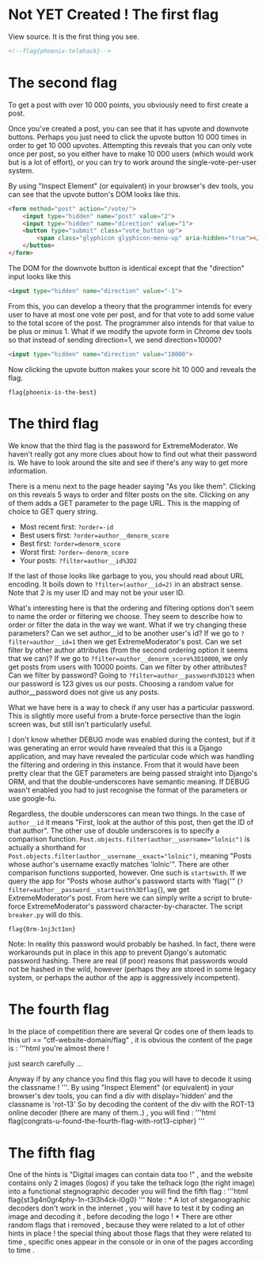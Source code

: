 Not YET Created !
The first flag
==============

View source. It is the first thing you see.

```html
<!--flag{phoenix-telehack}-->
```

The second flag
===============

To get a post with over 10 000 points, you obviously need to first create a post.

Once you've created a post, you can see that it has upvote and downvote buttons. Perhaps you just need to click the upvote button 10 000 times in order to get 10 000 upvotes. Attempting this reveals that you can only vote once per post, so you either have to make 10 000 users (which would work but is a lot of effort), or you can try to work around the single-vote-per-user system.

By using "Inspect Element" (or equivalent) in your browser's dev tools, you can see that the upvote button's DOM looks like this.

```html
<form method="post" action="/vote/">
	<input type="hidden" name="post" value="2">
	<input type="hidden" name="direction" value="1">
	<button type="submit" class="vote_button up">
		<span class="glyphicon glyphicon-menu-up" aria-hidden="true"></span>
	</button>
</form>
```

The DOM for the downvote button is identical except that the "direction" input looks like this

```html
<input type="hidden" name="direction" value="-1">
```

From this, you can develop a theory that the programmer intends for every user to have at most one vote per post, and for that vote to add some value to the total score of the post. The programmer also intends for that value to be plus or minus 1. What if we modify the upvote form in Chrome dev tools so that instead of sending direction=1, we send direction=10000?

```html
<input type="hidden" name="direction" value="10000">
```

Now clicking the upvote button makes your score hit 10 000 and reveals the flag.

```
flag{phoenix-is-the-best}
```

The third flag
==============

We know that the third flag is the password for ExtremeModerator. We haven't really got any more clues about how to find out what their password is. We have to look around the site and see if there's any way to get more information.

There is a menu next to the page header saying "As you like them". Clicking on this reveals 5 ways to order and filter posts on the site. Clicking on any of them adds a GET parameter to the page URL. This is the mapping of choice to GET query string.

* Most recent first: `?order=-id`
* Best users first: `?order=author__denorm_score`
* Best first: `?order=denorm_score`
* Worst first: `?order=-denorm_score`
* Your posts: `?filter=author__id%3D2`

If the last of those looks like garbage to you, you should read about URL encoding. It boils down to `?filter=(author__id=2)` in an abstract sense. Note that 2 is my user ID and may not be your user ID.

What's interesting here is that the ordering and filtering options don't seem to name the order or filtering we choose. They seem to describe how to order or filter the data in the way we want. What if we try changing these parameters? Can we set author__id to be another user's id? If we go to `?filter=author__id=1` then we get ExtremeModerator's post. Can we set filter by other author attributes (from the second ordering option it seems that we can)? If we go to `?filter=author__denorm_score%3D10000`, we only get posts from users with 10000 points. Can we filter by other attributes? Can we filter by password? Going to `?filter=author__password%3D123` when our password is 123 gives us our posts. Choosing a random value for author__password does not give us any posts.

What we have here is a way to check if any user has a particular password. This is slightly more useful from a brute-force persective than the login screen was, but still isn't particularly useful.

I don't know whether DEBUG mode was enabled during the contest, but if it was generating an error would have revealed that this is a Django application, and may have revealed the particular code which was handling the filtering and ordering in this instance. From that it would have been pretty clear that the GET parameters are being passed straight into Django's ORM, and that the double-underscores have semantic meaning. If DEBUG wasn't enabled you had to just recognise the format of the parameters or use google-fu.

Regardless, the double underscores can mean two things. In the case of `author__id` it means "First, look at the author of this post, then get the ID of that author". The other use of double underscores is to specify a comparison function. `Post.objects.filter(author__username="lolnic")` is actually a shorthand for `Post.objects.filter(author__username__exact="lolnic")`, meaning "Posts whose author's username exactly matches 'lolnic'". There are other comparison functions supported, however. One such is `startswith`. If we query the app for "Posts whose author's password starts with 'flag{'" (`?filter=author__password__startswith%3Dflag{`), we get ExtremeModerator's post. From here we can simply write a script to brute-force ExtremeModerator's password character-by-character. The script `breaker.py` will do this.

```
flag{0rm-1nj3ct1on}
```

Note: In reality this password would probably be hashed. In fact, there were workarounds put in place in this app to prevent Django's automatic password hashing. There are real (if poor) reasons that passwords would not be hashed in the wild, however (perhaps they are stored in some legacy system, or perhaps the author of the app is aggressively incompetent).


The fourth flag
==============
In the place of competition there are several Qr codes one of them leads to this url == "ctf-website-domain/flag" , it is obvious the content of the page is : 
'''html
you're almost there !

just search carefully ...

Anyway if by any chance you find this flag you will have to decode it using the classname !
'''.
By using "Inspect Element" (or equivalent) in your browser's dev tools, you can find a div with display='hidden' and the classname is 'rot-13'
So by decoding the content of the div with the ROT-13 online decoder (there are many of them..) , you will find :
'''html
flag{congrats-u-found-the-fourth-flag-with-rot13-cipher}
'''

The fifth flag
==============

One of the hints is "Digital images can contain data too !" , and the website contains only 2 images (logos) if you take the telhack logo (the right image) into a functional stegnographic decoder you will find the fifth flag :
'''html
flag{st3g4n0gr4phy-1n-t3l3h4ck-l0g0}
'''
Note :
	* A lot of steganographic decoders don't work in the internet , you will have to test it by coding an image and decoding it , before decoding the logo !
 	* There are other random flags that i removed , because they were related to a lot of other hints in place ! the special thing about those flags that they were related to time , specific ones appear in the console or in one of the pages according to time .


